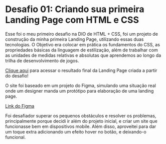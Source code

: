 # Desafio 01: Criando sua primeira Landing Page com HTML e CSS

Esse foi o meu primeiro desafio na DIO de HTML + CSS, foi um projeto de construção da minha primeira Landing Page, utilizando essas duas tecnologias. O Objetivo era colocar em prática os fundamentos do CSS, as propriedades básicas da linguagem de estilização, além de trabalhar com as unidades de medidas relativas e absolutas que aprendemos ao longo da trilha de desenvolvimento de jogos.

[Clique aqui](https://brsena14.github.io/trilha-css-desafio-01/) para acessar o resultado final da Landing Page criada a partir do desafio!

O site foi baseado em um projeto do Figma, simulando uma situação real onde um designer manda um protótipo para elaboração de uma landing page.

[Link do Figma](https://www.figma.com/file/3PiokoJj9IhGDnNiWAJbz7/DIO---Desafio-01?node-id=2%3A6) 

Foi desafiador superar os pequenos obstáculos e resolver os problemas, principalmente porque decidi ir além do projeto inicial, e criar um site que funcionasse bem em dispositivos mobile. Além disso, aproveitei para dar um toque extra adicionando um efeito hover no botão, e deixando-o funcional.

